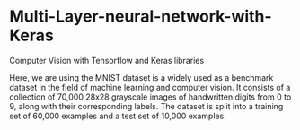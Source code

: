 # Multi-Layer-neural-network-with-Keras
Computer Vision with Tensorflow and Keras libraries

Here, we are using the MNIST dataset is a widely used as a benchmark dataset in the field of machine learning and computer vision.
It consists of a collection of 70,000 28x28 grayscale images of handwritten digits from 0 to 9, along with their corresponding labels.
The dataset is split into a training set of 60,000 examples and a test set of 10,000 examples.
